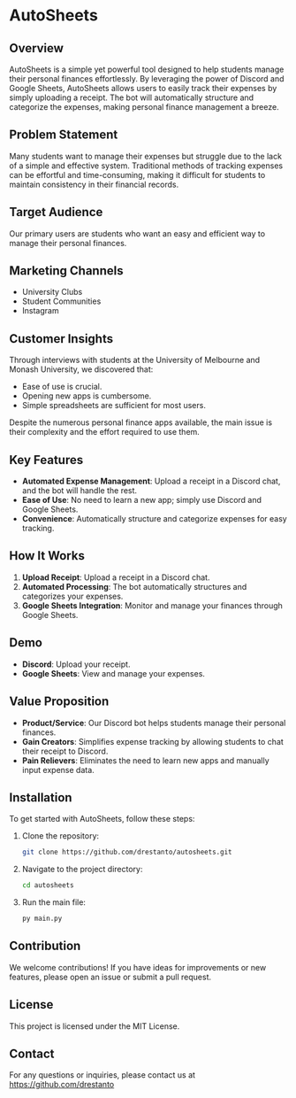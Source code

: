 # AutoSheets

## Overview
AutoSheets is a simple yet powerful tool designed to help students manage their personal finances effortlessly. By leveraging the power of Discord and Google Sheets, AutoSheets allows users to easily track their expenses by simply uploading a receipt. The bot will automatically structure and categorize the expenses, making personal finance management a breeze.

## Problem Statement
Many students want to manage their expenses but struggle due to the lack of a simple and effective system. Traditional methods of tracking expenses can be effortful and time-consuming, making it difficult for students to maintain consistency in their financial records.

## Target Audience
Our primary users are students who want an easy and efficient way to manage their personal finances.

## Marketing Channels
- University Clubs
- Student Communities
- Instagram

## Customer Insights
Through interviews with students at the University of Melbourne and Monash University, we discovered that:
- Ease of use is crucial.
- Opening new apps is cumbersome.
- Simple spreadsheets are sufficient for most users.

Despite the numerous personal finance apps available, the main issue is their complexity and the effort required to use them.

## Key Features
- **Automated Expense Management**: Upload a receipt in a Discord chat, and the bot will handle the rest.
- **Ease of Use**: No need to learn a new app; simply use Discord and Google Sheets.
- **Convenience**: Automatically structure and categorize expenses for easy tracking.

## How It Works
1. **Upload Receipt**: Upload a receipt in a Discord chat.
2. **Automated Processing**: The bot automatically structures and categorizes your expenses.
3. **Google Sheets Integration**: Monitor and manage your finances through Google Sheets.

## Demo
- **Discord**: Upload your receipt.
- **Google Sheets**: View and manage your expenses.

## Value Proposition
- **Product/Service**: Our Discord bot helps students manage their personal finances.
- **Gain Creators**: Simplifies expense tracking by allowing students to chat their receipt to Discord.
- **Pain Relievers**: Eliminates the need to learn new apps and manually input expense data.

## Installation
To get started with AutoSheets, follow these steps:

1. Clone the repository:
    ```bash
    git clone https://github.com/drestanto/autosheets.git
    ```

2. Navigate to the project directory:
    ```bash
    cd autosheets
    ```

3. Run the main file:
    ```bash
    py main.py
    ```

## Contribution
We welcome contributions! If you have ideas for improvements or new features, please open an issue or submit a pull request.

## License
This project is licensed under the MIT License.

## Contact
For any questions or inquiries, please contact us at https://github.com/drestanto
